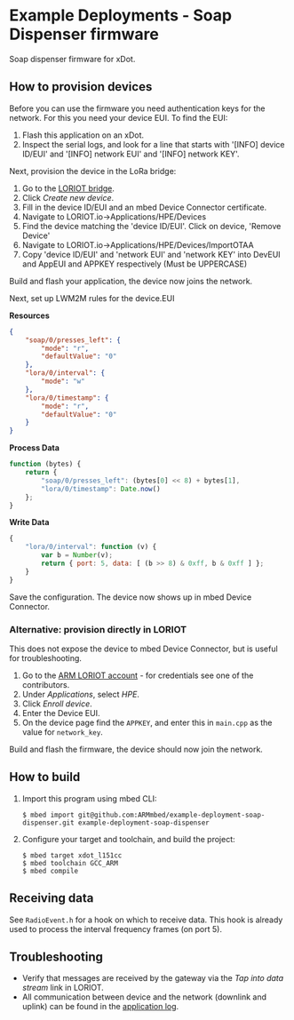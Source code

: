 # Example Deployments - Soap Dispenser firmware

Soap dispenser firmware for xDot.

## How to provision devices

Before you can use the firmware you need authentication keys for the network. For this you need your device EUI. To find the EUI:

1. Flash this application on an xDot.
1. Inspect the serial logs, and look for a line that starts with '[INFO] device ID/EUI' and '[INFO] network EUI' and '[INFO] network KEY'.

Next, provision the device in the LoRa bridge:

1. Go to the [LORIOT bridge](http://apm-lora-eu2.cloudapp.net:5101).
1. Click *Create new device*.
1. Fill in the device ID/EUI and an mbed Device Connector certificate.
1. Navigate to LORIOT.io->Applications/HPE/Devices
1. Find the device matching the 'device ID/EUI'. Click on device, 'Remove Device'
1. Navigate to LORIOT.io->Applications/HPE/Devices/ImportOTAA
1. Copy 'device ID/EUI' and 'network EUI' and 'network KEY' into DevEUI and AppEUI and APPKEY respectively (Must be UPPERCASE)

Build and flash your application, the device now joins the network.

Next, set up LWM2M rules for the device.EUI

**Resources**

```json
{
    "soap/0/presses_left": {
        "mode": "r",
        "defaultValue": "0"
    },
    "lora/0/interval": {
        "mode": "w"
    },
    "lora/0/timestamp": {
        "mode": "r",
        "defaultValue": "0"
    }
}
```

**Process Data**

```js
function (bytes) {
    return {
        "soap/0/presses_left": (bytes[0] << 8) + bytes[1],
        "lora/0/timestamp": Date.now()
    };
}
```

**Write Data**

```js
{
    "lora/0/interval": function (v) {
        var b = Number(v);
        return { port: 5, data: [ (b >> 8) & 0xff, b & 0xff ] };
    }
}
```

Save the configuration. The device now shows up in mbed Device Connector.

### Alternative: provision directly in LORIOT

This does not expose the device to mbed Device Connector, but is useful for troubleshooting.

1. Go to the [ARM LORIOT account](http://eu1.loriot.io/home/) - for credentials see one of the contributors.
1. Under *Applications*, select *HPE*.
1. Click *Enroll device*.
1. Enter the Device EUI.
1. On the device page find the `APPKEY`, and enter this in `main.cpp` as the value for `network_key`.

Build and flash the firmware, the device should now join the network.

## How to build

1. Import this program using mbed CLI:

    ```
    $ mbed import git@github.com:ARMmbed/example-deployment-soap-dispenser.git example-deployment-soap-dispenser
    ```

1. Configure your target and toolchain, and build the project:

    ```
    $ mbed target xdot_l151cc
    $ mbed toolchain GCC_ARM
    $ mbed compile
    ```

## Receiving data

See `RadioEvent.h` for a hook on which to receive data. This hook is already used to process the interval frequency frames (on port 5).

## Troubleshooting

* Verify that messages are received by the gateway via the *Tap into data stream* link in LORIOT.
* All communication between device and the network (downlink and uplink) can be found in the [application log](https://eu1.loriot.io/home/application.html?app=BE7A0393#application/log).
